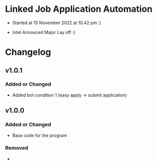# Linked Job Application Automation

-   Started at 15 November 2022 at 10.42 pm :)

-   Intel Annouced Major Lay off :(

# Changelog

## v1.0.1

### Added or Changed
- Added bot condition 1 (easy apply -> submit application)

## v1.0.0

### Added or Changed
- Base code for the program

### Removed

- 